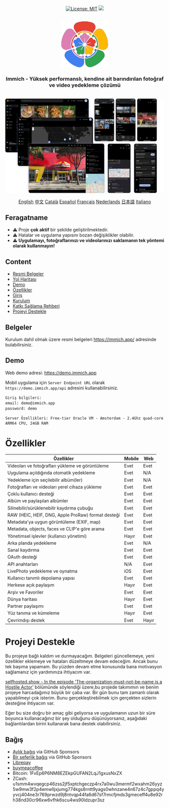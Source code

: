 <p align="center"> 
  <br/>  
  <a href="https://opensource.org/licenses/MIT"><img src="https://img.shields.io/badge/license-MIT-green.svg?color=3F51B5&style=for-the-badge&label=License&logoColor=000000&labelColor=ececec" alt="License: MIT"></a>
  <a href="https://discord.gg/D8JsnBEuKb">
    <img src="https://img.shields.io/discord/979116623879368755.svg?label=Discord&logo=Discord&style=for-the-badge&logoColor=000000&labelColor=ececec" atl="Discord"/>
  </a>
  <br/>  
  <br/>   
</p>

<p align="center">
<img src="design/immich-logo.svg" width="150" title="Login With Custom URL">
</p>
<h3 align="center">Immich - Yüksek performanslı, kendine ait barındırılan fotoğraf ve video yedekleme çözümü</h3>
<br/>
<a href="https://immich.app">
<img src="design/immich-screenshots.png" title="Main Screenshot">
</a>
<br/>
<p align="center">
  <a href="README.md">English</a>
  <a href="README_zh_CN.md">中文</a>
  <a href="README_ca_ES.md">Català</a>
  <a href="README_es_ES.md">Español</a>
  <a href="README_fr_FR.md">Français</a>
  <a href="README_nl_NL.md">Nederlands</a>
  <a href="README_ja_JP.md">日本語</a>
  <a href="README_it_IT.md">Italiano</a>
</p>

## Feragatname

- ⚠️ Proje **çok aktif** bir şekilde geliştirilmektedir.
- ⚠️ Hatalar ve uygulama yapısını bozan değişiklikler olabilir.
- ⚠️ **Uygulamayı, fotoğraflarınızı ve videolarınızı saklamanın tek yöntemi olarak kullanmayın!**

## Content

- [Resmi Belgeler](https://immich.app/docs)
- [Yol Haritası](https://github.com/orgs/immich-app/projects/1)
- [Demo](#demo)
- [Özellikler](#özellikler)
- [Giriş](https://immich.app/docs/overview/introduction)
- [Kurulum](https://immich.app/docs/install/requirements)
- [Katkı Sağlama Rehberi](https://immich.app/docs/overview/support-the-project)
- [Projeyi Destekle](#projeyi-destekle)

## Belgeler

Kurulum dahil olmak üzere resmi belgeleri https://immich.app/ adresinde bulabilirsiniz.

## Demo

Web demo adresi: https://demo.immich.app

Mobil uygulama için `Server Endpoint URL` olarak `https://demo.immich.app/api` adresini kullanabilirsiniz.

```bash title="Demo Bilgileri"
Giriş bilgileri:
email: demo@immich.app
password: demo
```

```
Server Özellikleri: Free-tier Oracle VM - Amsterdam - 2.4Ghz quad-core ARM64 CPU, 24GB RAM
```

# Özellikler

| Özellikler                                          | Mobile | Web  |
| ----------------------------------------------------| ------ | ---  |
| Videoları ve fotoğrafları yükleme ve görüntüleme    | Evet   | Evet |
| Uygulama açıldığında otomatik yedekleme             | Evet   | N/A  |
| Yedekleme için seçilebilir albüm(ler)               | Evet   | N/A  |
| Fotoğrafları ve videoları yerel cihaza yükleme      | Evet   | Evet |
| Çoklu kullanıcı desteği                             | Evet   | Evet |
| Albüm ve paylaşılan albümler                        | Evet   | Evet |
| Silinebilir/sürüklenebilir kaydırma çubuğu          | Evet   | Evet |
| RAW (HEIC, HEIF, DNG, Apple ProRaw) format desteği  | Evet   | Evet |
| Metadata'ya uygun görüntüleme (EXIF, map)           | Evet   | Evet |
| Metadata, objects, faces ve CLIP'e göre arama       | Evet   | Evet |
| Yönetimsel işlevler (kullanıcı yönetimi)            | Hayır  | Evet |
| Arka planda yedekleme                               | Evet   | N/A  |
| Sanal kaydırma                                      | Evet   | Evet |
| OAuth desteği                                       | Evet   | Evet |
| API anahtarları                                     | N/A    | Evet |
| LivePhoto yedekleme ve oynatma                      | iOS    | Evet |
| Kullanıcı tanımlı depolama yapısı                   | Evet   | Evet |
| Herkese açık paylaşım                               | Hayır  | Evet |
| Arşiv ve Favoriler                                  | Evet   | Evet |
| Dünya haritası                                      | Hayır  | Evet |
| Partner paylaşımı                                   | Evet   | Evet |
| Yüz tanıma ve kümeleme                              | Hayır  | Evet |
| Çevrimdışı destek                                   | Evet   | Hayır|

# Projeyi Destekle

Bu projeye bağlı kaldım ve durmayacağım. Belgeleri güncellemeye, yeni özellikler eklemeye ve hataları düzeltmeye devam edeceğim. Ancak bunu tek başıma yapamam. Bu yüzden devam etme konusunda bana motivasyon sağlamanız için yardımınıza ihtiyacım var.

[selfhosted.show - In the episode 'The-organization-must-not-be-name is a Hostile Actor'](https://selfhosted.show/79?t=1418) bölümünde söylendiği üzere,bu projede takımımın ve benim projeye harcadağımız büyük bir çaba var. Bir gün bunu tam zamanlı olarak yapabilmeyi çok isterim. Bunu gerçekleştirebilmek için gerçekten sizlerin desteğine ihtiyacım var.

Eğer bu size doğru bir amaç gibi geliyorsa ve uygulamanın uzun bir süre boyunca kullanacağınız bir şey olduğunu düşünüyorsanız, aşağıdaki bağlantılardan birini kullanarak bana destek olabilirsiniz.

## Bağış

- [Aylık bağış](https://github.com/sponsors/alextran1502) via GitHub Sponsors
- [Bir seferlik bağış](https://github.com/sponsors/alextran1502?frequency=one-time&sponsor=alextran1502) via GitHub Sponsors
- [Librepay](https://liberapay.com/alex.tran1502/)
- [buymeacoffee](https://www.buymeacoffee.com/altran1502)
- Bitcoin: 1FvEp6P6NM8EZEkpGUFAN2LqJ1gxusNxZX
- ZCash: u1smm4wvqegcp46zss2jf5xptchgeczp4rx7a0wu3mermf2wxahm26yyz5w9mw3f2p4emwlljxjumg774kgs8rntt9yags0whnzane4n67z4c7gppq4yyvcj404ne3r769prwzd9j8ntvqp44fa6d67sf7rmcfjmds3gmeceff4u8e92rh38nd30cr96xw6vfhk6scu4ws90ldzupr3sz
